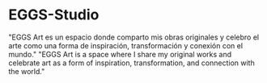 # EGGS-Studio
"EGGS Art es un espacio donde comparto mis obras originales y celebro el arte como una forma de inspiración, transformación y conexión con el mundo."
"EGGS Art is a space where I share my original works and celebrate art as a form of inspiration, transformation, and connection with the world."
